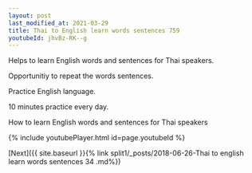```yaml
---
layout: post
last_modified_at: 2021-03-29
title: Thai to English learn words sentences 759 
youtubeId: jhvBz-RK--g
---
```

 
 
Helps to learn English words and sentences for Thai speakers.

Opportunitiy to repeat the words sentences. 

Practice English language. 
 
10 minutes practice every day. 
 
How to learn English words and sentences for Thai speakers 
 
{% include youtubePlayer.html id=page.youtubeId %}
 
 
[Next]({{ site.baseurl }}{% link  split1/_posts/2018-06-26-Thai to english learn words sentences 34 .md%})
 

